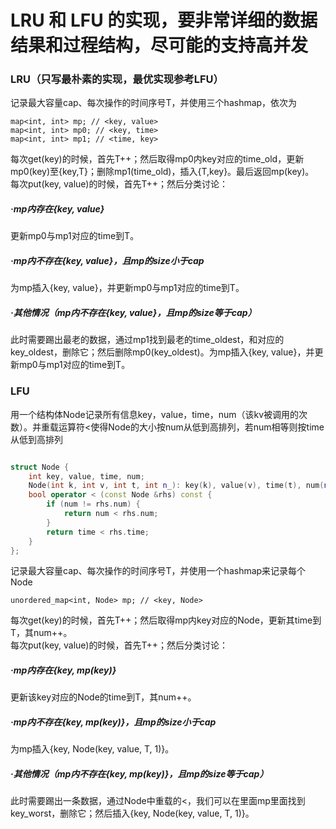 # LRU 和 LFU 的实现，要非常详细的数据结果和过程结构，尽可能的支持高并发

### LRU（只写最朴素的实现，最优实现参考LFU）

记录最大容量cap、每次操作的时间序号T，并使用三个hashmap，依次为

    map<int, int> mp; // <key, value>
    map<int, int> mp0; // <key, time>
    map<int, int> mp1; // <time, key>
    
每次get(key)的时候，首先T++；然后取得mp0内key对应的time_old，更新mp0(key)至{key,T}；删除mp1(time_old)，插入{T,key}。最后返回mp(key)。  
每次put(key, value)的时候，首先T++；然后分类讨论：

##### ·mp内存在{key, value}

更新mp0与mp1对应的time到T。

##### ·mp内不存在{key, value}，且mp的size小于cap

为mp插入{key, value}，并更新mp0与mp1对应的time到T。

##### ·其他情况（mp内不存在{key, value}，且mp的size等于cap）

此时需要踢出最老的数据，通过mp1找到最老的time_oldest，和对应的key_oldest，删除它；然后删除mp0(key_oldest)。为mp插入{key, value}，并更新mp0与mp1对应的time到T。

### LFU

用一个结构体Node记录所有信息key，value，time，num（该kv被调用的次数）。并重载运算符<使得Node的大小按num从低到高排列，若num相等则按time从低到高排列

```c++

struct Node {
    int key, value, time, num;
    Node(int k, int v, int t, int n_): key(k), value(v), time(t), num(n_) {}
    bool operator < (const Node &rhs) const {
        if (num != rhs.num) {
            return num < rhs.num;
        }
        return time < rhs.time;
    }
};

```

记录最大容量cap、每次操作的时间序号T，并使用一个hashmap来记录每个Node

    unordered_map<int, Node> mp; // <key, Node>

每次get(key)的时候，首先T++；然后取得mp内key对应的Node，更新其time到T，其num++。  
每次put(key, value)的时候，首先T++；然后分类讨论：

##### ·mp内存在{key, mp(key)}

更新该key对应的Node的time到T，其num++。

##### ·mp内不存在{key, mp(key)}，且mp的size小于cap

为mp插入{key, Node(key, value, T, 1)}。

##### ·其他情况（mp内不存在{key, mp(key)}，且mp的size等于cap）

此时需要踢出一条数据，通过Node中重载的<，我们可以在里面mp里面找到key_worst，删除它；然后插入{key, Node(key, value, T, 1)}。


